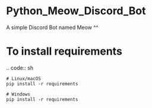 # Python_Meow_Discord_Bot
A simple Discord Bot named Meow ^^

# To install requirements
.. code:: sh

    # Linux/macOS
    pip install -r requirements

    # Windows
    pip install -r requirements